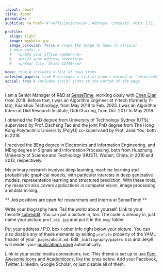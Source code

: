 ```yaml
---
layout: about
title: About
permalink: /
subtitle: <a href='#'>Affiliations</a>. Address. Contacts. Moto. Etc.

profile:
  align: right
  image: myphoto.jpg
  image_circular: false # crops the image to make it circular
  # more_info: >
  #   <p>555 your office number</p>
  #   <p>123 your address street</p>
  #   <p>Your City, State 12345</p>

news: true # includes a list of news items
selected_papers: true # includes a list of papers marked as "selected={true}"
social: true # includes social icons at the bottom of the page
---
```


I am a Senior Manager of R&D at [SenseTime](), working closly with [Chen Qian]() from 2018. Before that, I was an Algorithm Engineer at Y-tech (formerly Y-lab), Kuaishou Technology, from May 2018 to Feb. 2023. I was an Algorithm Intern at Didi Research Institute, Didi Chuxing, from Oct. 2017 to May 2018.

I obtained the PhD degree from University of Technology Sydney (UTS) supervised by Prof. Dacheng Tao and the joint PhD degree from The Hong Kong Polytechnic University (PolyU) co-supervised by Prof. Jane You, both in 2018.

I received the BEng degree in Electronics and Information Engineering, and MEng degree in Signals and Information Processing, both from Huazhong University of Science and Technology (HUST), Wuhan, China, in 2010 and 2013, respectively.

My primary research involves deep learning, machine learning and probabilistic graphical models, with particular interests in deep generative models, representation learning and structured prediction. With these tools, my research also covers applications in computer vision, image processing and data mining.

** Job positions are open for researchers and interns at SenseTime! **

Write your biography here. Tell the world about yourself. Link to your favorite [subreddit](http://reddit.com). You can put a picture in, too. The code is already in, just name your picture `prof_pic.jpg` and put it in the `img/` folder.

Put your address / P.O. box / other info right below your picture. You can also disable any of these elements by editing `profile` property of the YAML header of your `_pages/about.md`. Edit `_bibliography/papers.bib` and Jekyll will render your [publications page](/al-folio/publications/) automatically.

Link to your social media connections, too. This theme is set up to use [Font Awesome icons](https://fontawesome.com/) and [Academicons](https://jpswalsh.github.io/academicons/), like the ones below. Add your Facebook, Twitter, LinkedIn, Google Scholar, or just disable all of them.
